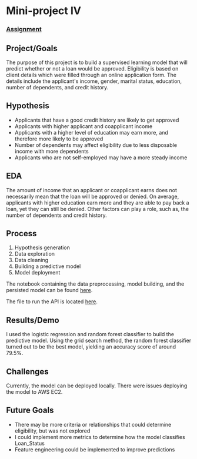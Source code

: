 # Mini-project IV

### [Assignment](assignment.md)

## Project/Goals
The purpose of this project is to build a supervised learning model that will predict whether or not a loan would be approved. Eligibility is based on client details which were filled through an online application form. The details include the applicant's income, gender, marital status, education, number of dependents, and credit history.

## Hypothesis
* Applicants that have a good credit history are likely to get approved
* Applicants with higher applicant and coapplicant income
* Applicants with a higher level of education may earn more, and therefore more likely to be approved
* Number of dependents may affect eligibility due to less disposable income with more dependents
* Applicants who are not self-employed may have a more steady income

## EDA 
The amount of income that an applicant or coapplicant earns does not necessarily mean that the loan will be approved or denied. On average, applicants with higher education earn more and they are able to pay back a loan, yet they can still be denied. Other factors can play a role, such as, the number of dependents and credit history.


## Process
1) Hypothesis generation
2) Data exploration
3) Data cleaning 
4) Building a predictive model
5) Model deployment

The notebook containing the data preprocessing, model building, and the persisted model can be found [here](notebooks/).

The file to run the API is located [here](src/).

## Results/Demo
I used the logistic regression and random forest classifier to build the predictive model. Using the grid search method, the random forest classifier turned out to be the best model, yielding an accuracy score of around 79.5%.

## Challenges 
Currently, the model can be deployed locally. There were issues deploying the model to AWS EC2. 

## Future Goals
* There may be more criteria or relationships that could determine eligibility, but was not explored
* I could implement more metrics to determine how the model classifies Loan_Status
* Feature engineering could be implemented to improve predictions